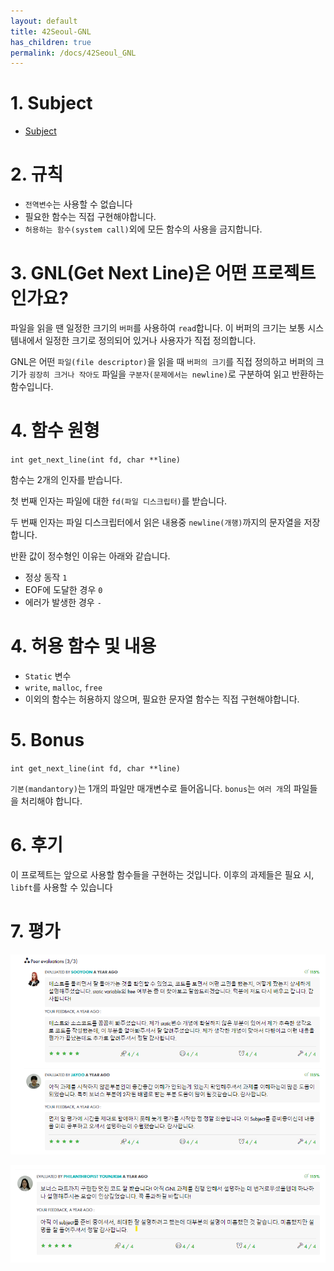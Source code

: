 ```yaml
---
layout: default
title: 42Seoul-GNL
has_children: true
permalink: /docs/42Seoul_GNL
---
```



# 1. Subject
- [Subject](https://github.com/hotkimho/42cursus/tree/master/gnl)

# 2. 규칙
- `전역변수`는 사용할 수 없습니다
-  필요한 함수는 직접 구현해야합니다.
- `허용하는 함수(system call)`외에 모든 함수의 사용을 금지합니다.

# 3. GNL(Get Next Line)은 어떤 프로젝트 인가요?
파일을 읽을 땐 일정한 크기의 `버퍼`를 사용하여 `read`합니다. 이 버퍼의 크기는 보통 시스템내에서 일정한
크기로 정의되어 있거나 사용자가 직접 정의합니다.

GNL은 어떤 `파일(file descriptor)`을 읽을 때 `버퍼의 크기`를 직접 정의하고 버퍼의 크기가 `굉장히 크거나 작아도`
파일을 `구분자(문제에서는 newline)`로 구분하여 읽고 반환하는 함수입니다.

# 4. 함수 원형
`int get_next_line(int fd, char **line)`

함수는 2개의 인자를 받습니다.

첫 번째 인자는 파일에 대한 `fd(파일 디스크립터)`를 받습니다.

두 번째 인자는 파일 디스크립터에서 읽은 내용중 `newline(개행)`까지의 문자열을 저장합니다.

반환 값이 정수형인 이유는 아래와 같습니다.
- 정상 동작 `1`
- EOF에 도달한 경우 `0`
- 에러가 발생한 경우 `-`

# 4. 허용 함수 및 내용
- `Static` 변수
- `write`, `malloc`, `free`
- 이외의 함수는 허용하지 않으며, 필요한 문자열 함수는 직접 구현해야합니다.

# 5. Bonus
`int get_next_line(int fd, char **line)`

`기본(mandantory)`는 1개의 파일만 매개변수로 들어옵니다. `bonus`는 `여러 개`의 파일들을 처리해야 합니다.

# 6. 후기
이 프로젝트는 앞으로 사용할 함수들을 구현하는 것입니다.
이후의 과제들은 필요 시, `libft`를 사용할 수 있습니다

# 7. 평가
![img.png](/docs/42Seoul_GNL/images/gnl_eval_1.png)

![img.png](/docs/42Seoul_GNL/images/gnl_eval_2.png)